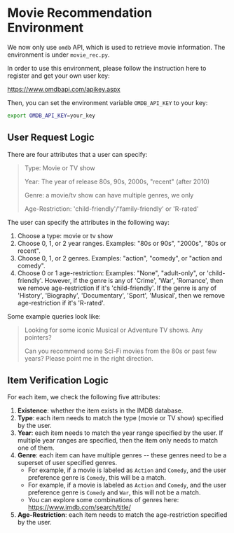 # Movie Recommendation Environment

We now only use `omdb` API, which is used to retrieve movie information.
The environment is under `movie_rec.py`.

In order to use this environment, please follow the instruction here to register and get your own user key:

https://www.omdbapi.com/apikey.aspx

Then, you can set the environment variable `OMDB_API_KEY` to your key:
```bash
export OMDB_API_KEY=your_key
```

## User Request Logic

There are four attributes that a user can specify:
> Type: Movie or TV show 
> 
> Year: The year of release 80s, 90s, 2000s, "recent" (after 2010)
> 
> Genre: a movie/tv show can have multiple genres, we only
> 
> Age-Restriction: 'child-friendly'/'family-friendly' or 'R-rated'

The user can specify the attributes in the following way:

1. Choose a type: movie or tv show
2. Choose 0, 1, or 2 year ranges. Examples: "80s or 90s", "2000s", "80s or recent".
3. Choose 0, 1, or 2 genres. Examples: "action", "comedy", or "action and comedy".
4. Choose 0 or 1 age-restriction: Examples: "None", "adult-only", or  'child-friendly'.
   However, if the genre is any of 'Crime', 'War', 'Romance', then we remove age-restriction if it's 'child-friendly'.
   If the genre is any of 'History', 'Biography', 'Documentary', 'Sport', 'Musical', then we remove age-restriction if it's 'R-rated'.


Some example queries look like:

> Looking for some iconic Musical or Adventure TV shows. Any pointers?
> 
> Can you recommend some Sci-Fi movies from the 80s or past few years? Please point me in the right direction.

## Item Verification Logic

For each item, we check the following five attributes:

1. **Existence**: whether the item exists in the IMDB database.
2. **Type**: each item needs to match the type (movie or TV show) specified by the user.
3. **Year**: each item needs to match the year range specified by the user. If multiple year ranges are specified, then the item only needs to match one of them.
4. **Genre**: each item can have multiple genres -- these genres need to be a superset of user specified genres. 
   - For example, if a movie is labeled as `Action` and `Comedy`, and the user preference genre is `Comedy`, this will be a match.
   - For example, if a movie is labeled as `Action` and `Comedy`, and the user preference genre is `Comedy` and `War`, this will not be a match.
   - You can explore some combinations of genres here: https://www.imdb.com/search/title/
5. **Age-Restriction**: each item needs to match the age-restriction specified by the user.
